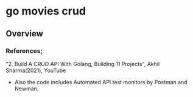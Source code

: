 # go movies crud

## Overview

### References;
"2. Build A CRUD API With Golang, Building 11 Projects", Akhil Sharma(2021), YouTube
* Also the code includes Automated API test monitors by Postman and Newman.
